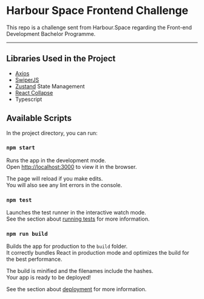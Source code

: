 # Harbour Space Frontend Challenge
This repo is a challenge sent from Harbour.Space regarding the Front-end Development Bachelor Programme.


---

## Libraries Used in the Project
- [Axios](https://www.npmjs.com/package/axios)
- [SwiperJS](https://swiperjs.com/react)
- [Zustand](https://github.com/pmndrs/zustand) State Management
- [React Collapse](https://www.npmjs.com/package/react-collapse)
- Typescript


## Available Scripts

In the project directory, you can run:

### `npm start`

Runs the app in the development mode.\
Open [http://localhost:3000](http://localhost:3000) to view it in the browser.

The page will reload if you make edits.\
You will also see any lint errors in the console.

### `npm test`

Launches the test runner in the interactive watch mode.\
See the section about [running tests](https://facebook.github.io/create-react-app/docs/running-tests) for more information.

### `npm run build`

Builds the app for production to the `build` folder.\
It correctly bundles React in production mode and optimizes the build for the best performance.

The build is minified and the filenames include the hashes.\
Your app is ready to be deployed!

See the section about [deployment](https://facebook.github.io/create-react-app/docs/deployment) for more information.
